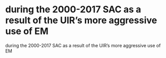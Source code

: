 # during the 2000-2017 SAC as a result of the UIR’s more aggressive use of EM

during the 2000-2017 SAC as a result of the UIR’s more aggressive use of EM